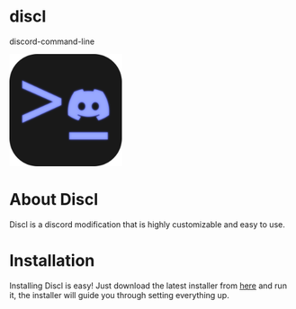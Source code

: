 # discl

discord-command-line

<img src="logo.png" width="200px" height="200px">

# About Discl

Discl is a discord modification that is highly customizable and easy to use.

# Installation

Installing Discl is easy!
Just download the latest installer from [here](https://github.com/titushm/discl-installer/releases) and run it, the installer will guide you through setting everything up.
